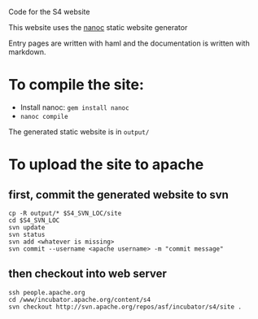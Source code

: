 Code for the S4 website

This website uses the [nanoc](http://nanoc.stoneship.org/) static website generator

Entry pages are written with haml and the documentation is written with markdown.


# To compile the site:

* Install nanoc: `gem install nanoc`
* `nanoc compile`

The generated static website is in `output/`

# To upload the site to apache

## first, commit the generated website to svn

	cp -R output/* $S4_SVN_LOC/site
	cd $S4_SVN_LOC
	svn update
	svn status
	svn add <whatever is missing>
	svn commit --username <apache username> -m "commit message"

## then checkout into web server
	ssh people.apache.org
	cd /www/incubator.apache.org/content/s4
	svn checkout http://svn.apache.org/repos/asf/incubator/s4/site .